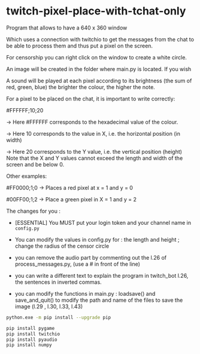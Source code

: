 # twitch-pixel-place-with-tchat-only

Program that allows to have a 640 x 360 window

Which uses a connection with twitchio to get the messages from the chat to be able to process them and thus put a pixel on the screen.

For censorship you can right click on the window to create a white circle.

An image will be created in the folder where main.py is located. If you wish

A sound will be played at each pixel according to its brightness (the sum of red, green, blue) the brighter the colour, the higher the note.

For a pixel to be placed on the chat, it is important to write correctly:

#FFFFFF;10;20

-> Here #FFFFFF corresponds to the hexadecimal value of the colour.

-> Here 10 corresponds to the value in X, i.e. the horizontal position (in width)

-> Here 20 corresponds to the Y value, i.e. the vertical position (height)
Note that the X and Y values cannot exceed the length and width of the screen and be below 0.



Other examples:

#FF0000;1;0 -> Places a red pixel at x = 1 and y = 0

#00FF00;1;2 -> Place a green pixel in X = 1 and y = 2



The changes for you :

- [ESSENTIAL] You MUST put your login token and your channel name in `config.py` 


- You can modify the values in config.py for : the length and height ; change the radius of the censor circle

- you can remove the audio part by commenting out the l.26 of process_messages.py, (use a # in front of the line)

- you can write a different text to explain the program in twitch_bot l.26, the sentences in inverted commas.

- you can modify the functions in main.py : loadsave() and save_and_quit() to modify the path and name of the files to save the image (l.29 , l.30, l.33, l.43)


```bash
python.exe -m pip install --upgrade pip

pip install pygame
pip install twitchio
pip install pyaudio
pip install numpy
```
